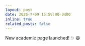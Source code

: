 ```yaml
---
layout: post
date: 2025-7-09 15:59:00-0400
inline: true
related_posts: false
---
```


New academic page launched! :sparkles: :smile:
